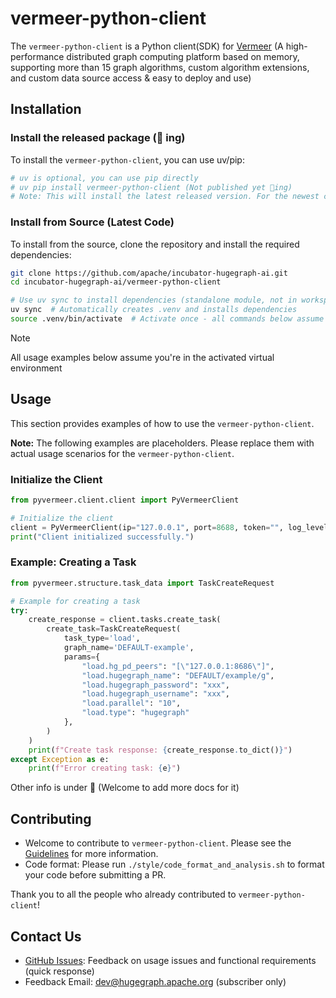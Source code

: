 # vermeer-python-client

The `vermeer-python-client` is a Python client(SDK) for [Vermeer](https://github.com/apache/incubator-hugegraph-computer/tree/master/vermeer#readme) (A high-performance distributed graph computing platform based on memory, supporting more than 15 graph algorithms, custom algorithm extensions, and custom data source access & easy to deploy and use)

## Installation

### Install the released package (🚧 ing)

To install the `vermeer-python-client`, you can use uv/pip:

```bash
# uv is optional, you can use pip directly
# uv pip install vermeer-python-client (Not published yet 🚧ing)
# Note: This will install the latest released version. For the newest code, please install from source.
```

### Install from Source (Latest Code)

To install from the source, clone the repository and install the required dependencies:

```bash
git clone https://github.com/apache/incubator-hugegraph-ai.git
cd incubator-hugegraph-ai/vermeer-python-client

# Use uv sync to install dependencies (standalone module, not in workspace)
uv sync  # Automatically creates .venv and installs dependencies
source .venv/bin/activate  # Activate once - all commands below assume this environment
```

> [!NOTE]
> All usage examples below assume you're in the activated virtual environment

## Usage

This section provides examples of how to use the `vermeer-python-client`.

**Note:** The following examples are placeholders. Please replace them with actual usage scenarios for the `vermeer-python-client`.

### Initialize the Client

```python
from pyvermeer.client.client import PyVermeerClient

# Initialize the client
client = PyVermeerClient(ip="127.0.0.1", port=8688, token="", log_level="DEBUG")
print("Client initialized successfully.")
```

### Example: Creating a Task

```python
from pyvermeer.structure.task_data import TaskCreateRequest

# Example for creating a task
try:
    create_response = client.tasks.create_task(
        create_task=TaskCreateRequest(
            task_type='load',
            graph_name='DEFAULT-example',
            params={
                "load.hg_pd_peers": "[\"127.0.0.1:8686\"]",
                "load.hugegraph_name": "DEFAULT/example/g",
                "load.hugegraph_password": "xxx",
                "load.hugegraph_username": "xxx",
                "load.parallel": "10",
                "load.type": "hugegraph"
            },
        )
    )
    print(f"Create task response: {create_response.to_dict()}")
except Exception as e:
    print(f"Error creating task: {e}")
```

Other info is under 🚧 (Welcome to add more docs for it)

## Contributing

* Welcome to contribute to `vermeer-python-client`. Please see the [Guidelines](https://hugegraph.apache.org/docs/contribution-guidelines/) for more information.
* Code format: Please run `./style/code_format_and_analysis.sh` to format your code before submitting a PR.

Thank you to all the people who already contributed to `vermeer-python-client`!

## Contact Us

* [GitHub Issues](https://github.com/apache/incubator-hugegraph-ai/issues): Feedback on usage issues and functional requirements (quick response)
* Feedback Email: [dev@hugegraph.apache.org](mailto:dev@hugegraph.apache.org) (subscriber only)
```
